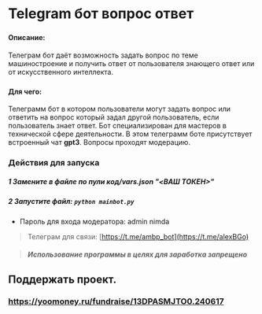 # Telegram бот вопрос ответ
###
#### Описание:
Телеграм бот даёт возможность задать вопрос по теме машиностроение и получить ответ от пользователя знающего ответ или от искусственного интеллекта.
###
#### Для чего: 
 Телеграмм бот в котором пользователи могут задать вопрос или ответить на вопрос который задал другой пользователь, если пользователь знает ответ. Бот специализирован для мастеров в 	технической сфере деятельности. В этом телеграмм боте присутствует встроенный чат __gpt3__. Вопросы проходят модерацию.

###
### Действия для запуска
##### 1 Замените в файле по пули **код/vars.json** "<ВАШ ТОКЕН>"
##### 2 Запустите файл: ```python mainbot.py```
###
* Пароль для входа модератора: admin nimda 

>Телеграм для связи: [https://t.me/ambp_bot](https://t.me/alexBGo)

> #### _Использование программы в целях для заработка **запрещено**_
## Поддержать проект. 
### https://yoomoney.ru/fundraise/13DPASMJTO0.240617

